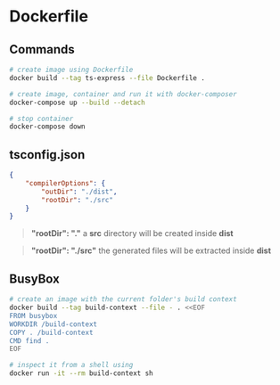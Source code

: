 # Dockerfile

## Commands

```bash
# create image using Dockerfile
docker build --tag ts-express --file Dockerfile .

# create image, container and run it with docker-composer
docker-compose up --build --detach

# stop container
docker-compose down
```

## tsconfig.json

```json
{
    "compilerOptions": {
        "outDir": "./dist",
        "rootDir": "./src"
    }
}
```

> **"rootDir": "."** a **src** directory will be created inside **dist**

> **"rootDir": "./src"** the generated files will be extracted inside **dist**

## BusyBox

```bash
# create an image with the current folder's build context
docker build --tag build-context --file - . <<EOF
FROM busybox
WORKDIR /build-context
COPY . /build-context
CMD find .
EOF

# inspect it from a shell using
docker run -it --rm build-context sh
```
